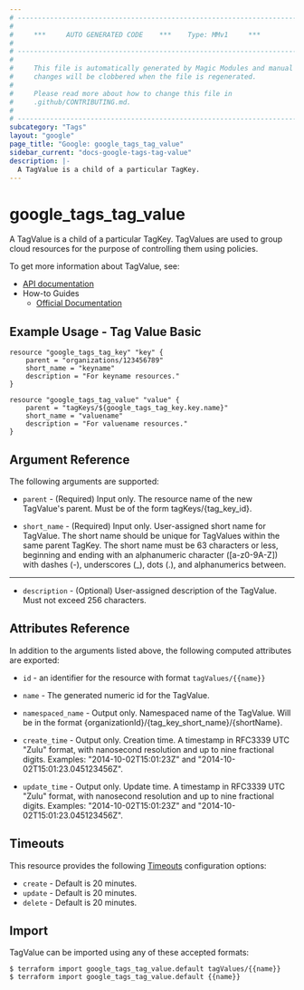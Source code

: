 ```yaml
---
# ----------------------------------------------------------------------------
#
#     ***     AUTO GENERATED CODE    ***    Type: MMv1     ***
#
# ----------------------------------------------------------------------------
#
#     This file is automatically generated by Magic Modules and manual
#     changes will be clobbered when the file is regenerated.
#
#     Please read more about how to change this file in
#     .github/CONTRIBUTING.md.
#
# ----------------------------------------------------------------------------
subcategory: "Tags"
layout: "google"
page_title: "Google: google_tags_tag_value"
sidebar_current: "docs-google-tags-tag-value"
description: |-
  A TagValue is a child of a particular TagKey.
---
```


# google\_tags\_tag\_value

A TagValue is a child of a particular TagKey. TagValues are used to group cloud resources for the purpose of controlling them using policies.


To get more information about TagValue, see:

* [API documentation](https://cloud.google.com/resource-manager/reference/rest/v3/tagValues)
* How-to Guides
    * [Official Documentation](https://cloud.google.com/resource-manager/docs/tags/tags-creating-and-managing)

## Example Usage - Tag Value Basic


```hcl
resource "google_tags_tag_key" "key" {
	parent = "organizations/123456789"
	short_name = "keyname"
	description = "For keyname resources."
}

resource "google_tags_tag_value" "value" {
	parent = "tagKeys/${google_tags_tag_key.key.name}"
	short_name = "valuename"
	description = "For valuename resources."
}
```

## Argument Reference

The following arguments are supported:


* `parent` -
  (Required)
  Input only. The resource name of the new TagValue's parent. Must be of the form tagKeys/{tag_key_id}.

* `short_name` -
  (Required)
  Input only. User-assigned short name for TagValue. The short name should be unique for TagValues within the same parent TagKey.
  The short name must be 63 characters or less, beginning and ending with an alphanumeric character ([a-z0-9A-Z]) with dashes (-), underscores (_), dots (.), and alphanumerics between.


- - -


* `description` -
  (Optional)
  User-assigned description of the TagValue. Must not exceed 256 characters.


## Attributes Reference

In addition to the arguments listed above, the following computed attributes are exported:

* `id` - an identifier for the resource with format `tagValues/{{name}}`

* `name` -
  The generated numeric id for the TagValue.

* `namespaced_name` -
  Output only. Namespaced name of the TagValue. Will be in the format {organizationId}/{tag_key_short_name}/{shortName}.

* `create_time` -
  Output only. Creation time.
  A timestamp in RFC3339 UTC "Zulu" format, with nanosecond resolution and up to nine fractional digits. Examples: "2014-10-02T15:01:23Z" and "2014-10-02T15:01:23.045123456Z".

* `update_time` -
  Output only. Update time.
  A timestamp in RFC3339 UTC "Zulu" format, with nanosecond resolution and up to nine fractional digits. Examples: "2014-10-02T15:01:23Z" and "2014-10-02T15:01:23.045123456Z".


## Timeouts

This resource provides the following
[Timeouts](/docs/configuration/resources.html#timeouts) configuration options:

- `create` - Default is 20 minutes.
- `update` - Default is 20 minutes.
- `delete` - Default is 20 minutes.

## Import


TagValue can be imported using any of these accepted formats:

```
$ terraform import google_tags_tag_value.default tagValues/{{name}}
$ terraform import google_tags_tag_value.default {{name}}
```
